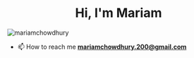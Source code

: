 <h1 align="center">Hi, I'm Mariam</h1>
<p align="left"> <img src="https://komarev.com/ghpvc/?username=mariamchowdhury&label=Profile%20views&color=0e75b6&style=flat" alt="mariamchowdhury" /> </p>

- 📫 How to reach me **mariamchowdhury.200@gmail.com**

